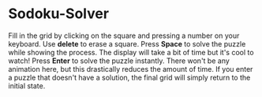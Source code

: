 # Sodoku-Solver

Fill in the grid by clicking on the square and pressing a number on your keyboard. Use **delete** to erase a square.
Press **Space** to solve the puzzle while showing the process. The display will take a bit of time but it's cool to watch!
Press **Enter** to solve the puzzle instantly. There won't be any animation here, but this drastically reduces the amount of time. 
If you enter a puzzle that doesn't have a solution, the final grid will simply return to the initial state.

